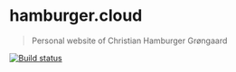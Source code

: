 # hamburger.cloud

> Personal website of Christian Hamburger Grøngaard

[![Build status](https://img.shields.io/travis/christianhg/hamburger.cloud.svg?style=flat-square)](https://travis-ci.org/christianhg/hamburger.cloud)
